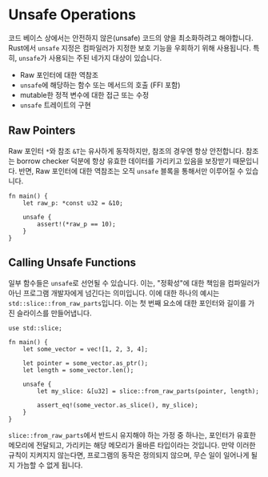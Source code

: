 # Unsafe Operations

코드 베이스 상에서는 안전하지 않은(unsafe) 코드의 양을 최소화하려고 해야합니다. Rust에서 `unsafe` 지정은 컴파일러가 지정한 보호 기능을 우회하기 위해 사용됩니다. 특히, `unsafe`가 사용되는 주된 네가지 대상이 있습니다.

- Raw 포인터에 대한 역참조
- `unsafe`에 해당하는 함수 또는 메서드의 호출 (FFI 포함)
- mutable한 정적 변수에 대한 접근 또는 수정
- `unsafe` 트레이트의 구현

## Raw Pointers

Raw 포인터 `*`와 참조 `&T`는 유사하게 동작하지만, 참조의 경우엔 항상 안전합니다. 참조는 borrow checker 덕분에 항상 유효한 데이터를 가리키고 있음을 보장받기 때문입니다. 반면, Raw 포인터에 대한 역참조는 오직 `unsafe` 블록을 통해서만 이루어질 수 있습니다.

```rust,editable
fn main() {
    let raw_p: *const u32 = &10;

    unsafe {
        assert!(*raw_p == 10);
    }
}
```

## Calling Unsafe Functions

일부 함수들은 `unsafe`로 선언될 수 있습니다. 이는, "정확성"에 대한 책임을 컴파일러가 아닌 프로그램 개발자에게 넘긴다는 의미입니다. 이에 대한 하나의 예시는 `std::slice::from_raw_parts`입니다. 이는 첫 번째 요소에 대한 포인터와 길이를 가진 슬라이스를 만들어냅니다.

```rust,editable
use std::slice;

fn main() {
    let some_vector = vec![1, 2, 3, 4];

    let pointer = some_vector.as_ptr();
    let length = some_vector.len();

    unsafe {
        let my_slice: &[u32] = slice::from_raw_parts(pointer, length);

        assert_eq!(some_vector.as_slice(), my_slice);
    }
}
```

`slice::from_raw_parts`에서 반드시 유지해야 하는 가정 중 하나는, 포인터가 유효한 메모리에 전달되고, 가리키는 해당 메모리가 올바른 타입이라는 것입니다. 만약 이러한 규칙이 지켜지지 않는다면, 프로그램의 동작은 정의되지 않으며, 무슨 일이 일어나게 될 지 가늠할 수 없게 됩니다.